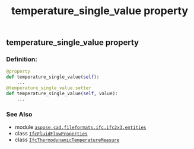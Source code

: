 ﻿---
title: temperature_single_value property
second_title: Aspose.CAD for Python via .NET API References
description: 
type: docs
weight: 180
url: /python-net/aspose.cad.fileformats.ifc.ifc2x3.entities/ifcfluidflowproperties/temperature_single_value/
is_root: false
---

## temperature_single_value property

### Definition:
```python
@property
def temperature_single_value(self):
    ...
@temperature_single_value.setter
def temperature_single_value(self, value):
    ...
```

### See Also
* module [`aspose.cad.fileformats.ifc.ifc2x3.entities`](../../)
* class [`IfcFluidFlowProperties`](/cad/python-net/aspose.cad.fileformats.ifc.ifc2x3.entities/ifcfluidflowproperties)
* class [`IfcThermodynamicTemperatureMeasure`](/cad/python-net/aspose.cad.fileformats.ifc.ifc2x3.types/ifcthermodynamictemperaturemeasure)
